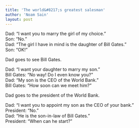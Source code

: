 ```yaml
---
title: 'The world&#8217;s greatest salesman'
author: 'Noam Sain'
layout: post
---
```


Dad: “I want you to marry the girl of my choice.”  
Son: “No.”  
Dad: “The girl I have in mind is the daughter of Bill Gates.”  
Son: “OK!”  
  
Dad goes to see Bill Gates.

Dad: “I want your daughter to marry my son.”  
Bill Gates: “No way! Do I even know you?”  
Dad: “My son is the CEO of the World Bank.”  
Bill Gates: “How soon can we meet him?”

Dad goes to the president of the World Bank.

Dad: “I want you to appoint my son as the CEO of your bank.”  
President: “No.”  
Dad: “He is the son-in-law of Bill Gates.”  
President: “When can he start?”